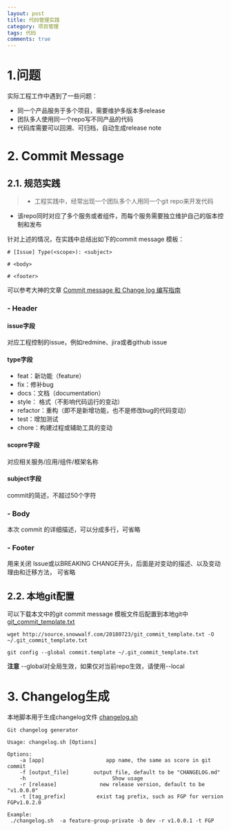 ```yaml
---
layout: post
title: 代码管理实践
category: 项目管理
tags: 代码
comments: true
---
```


# 1.问题
实际工程工作中遇到了一些问题：
* 同一个产品服务于多个项目，需要维护多版本多release
* 团队多人使用同一个repo写不同产品的代码
* 代码库需要可以回溯、可归档，自动生成release note

# 2. Commit Message
## 2.1. 规范实践

> * 工程实践中，经常出现一个团队多个人用同一个git repo来开发代码
* 该repo同时对应了多个服务或者组件，而每个服务需要独立维护自己的版本控制和发布

针对上述的情况，在实践中总结出如下的commit message 模板：
```
# [Issue] Type(<scope>): <subject>

# <body>

# <footer>
```

可以参考大神的文章 [Commit message 和 Change log 编写指南](http://www.ruanyifeng.com/blog/2016/01/commit_message_change_log.html)

###  - Header
#### issue字段
对应工程控制的issue，例如redmine、jira或者github issue
#### type字段
* feat：新功能（feature）
* fix：修补bug
* docs：文档（documentation）
* style： 格式（不影响代码运行的变动）
* refactor：重构（即不是新增功能，也不是修改bug的代码变动）
* test：增加测试
* chore：构建过程或辅助工具的变动

#### scopre字段
对应相关服务/应用/组件/框架名称

#### subject字段
commit的简述，不超过50个字符

### - Body
本次 commit 的详细描述，可以分成多行，可省略

### - Footer
用来关闭 Issue或以BREAKING CHANGE开头，后面是对变动的描述、以及变动理由和迁移方法， 可省略

## 2.2. 本地git配置
可以下载本文中的git commit message 模板文件后配置到本地git中 [git_commit_template.txt](http://source.snowwalf.com/20180723/git_commit_template.txt)

```
wget http://source.snowwalf.com/20180723/git_commit_template.txt -O ~/.git_commit_template.txt

git config --global commit.template ~/.git_commit_template.txt
```
**注意**
--global对全局生效，如果仅对当前repo生效，请使用--local

# 3. Changelog生成
本地脚本用于生成changelog文件 [changelog.sh](http://source.snowwalf.com/20180723/changelog.sh)
```
Git changelog generator

Usage: changelog.sh [Options]

Options:
    -a [app]					app name, the same as score in git commit
    -f [output_file]	 	output file, default to be "CHANGELOG.md"
    -h                  		  Show usage
    -r [release]        	  new release version, default to be "v1.0.0.0"
    -t [tag_prefix]          exist tag prefix, such as FGP for version FGPv1.0.2.0
 
Example:
 ./changelog.sh  -a feature-group-private -b dev -r v1.0.0.1 -t FGP
```